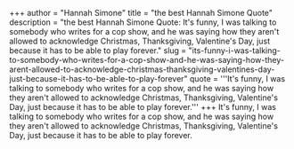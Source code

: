 +++
author = "Hannah Simone"
title = "the best Hannah Simone Quote"
description = "the best Hannah Simone Quote: It's funny, I was talking to somebody who writes for a cop show, and he was saying how they aren't allowed to acknowledge Christmas, Thanksgiving, Valentine's Day, just because it has to be able to play forever."
slug = "its-funny-i-was-talking-to-somebody-who-writes-for-a-cop-show-and-he-was-saying-how-they-arent-allowed-to-acknowledge-christmas-thanksgiving-valentines-day-just-because-it-has-to-be-able-to-play-forever"
quote = '''It's funny, I was talking to somebody who writes for a cop show, and he was saying how they aren't allowed to acknowledge Christmas, Thanksgiving, Valentine's Day, just because it has to be able to play forever.'''
+++
It's funny, I was talking to somebody who writes for a cop show, and he was saying how they aren't allowed to acknowledge Christmas, Thanksgiving, Valentine's Day, just because it has to be able to play forever.
